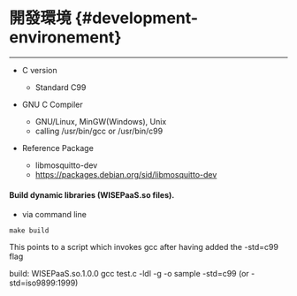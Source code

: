# 開發環境 {#development-environement}

---

* C version
  * Standard C99
* GNU C Compiler
  * GNU/Linux, MinGW(Windows), Unix
  * calling /usr/bin/gcc or /usr/bin/c99

* Reference Package
	* libmosquitto-dev
	* https://packages.debian.org/sid/libmosquitto-dev
  
#### Build dynamic libraries (WISEPaaS.so files). 

- via command line
```
make build
```
This points to a script which invokes gcc after having added the -std=c99 flag

build: WISEPaaS.so.1.0.0
	gcc test.c -ldl -g -o sample -std=c99 (or -std=iso9899:1999)

